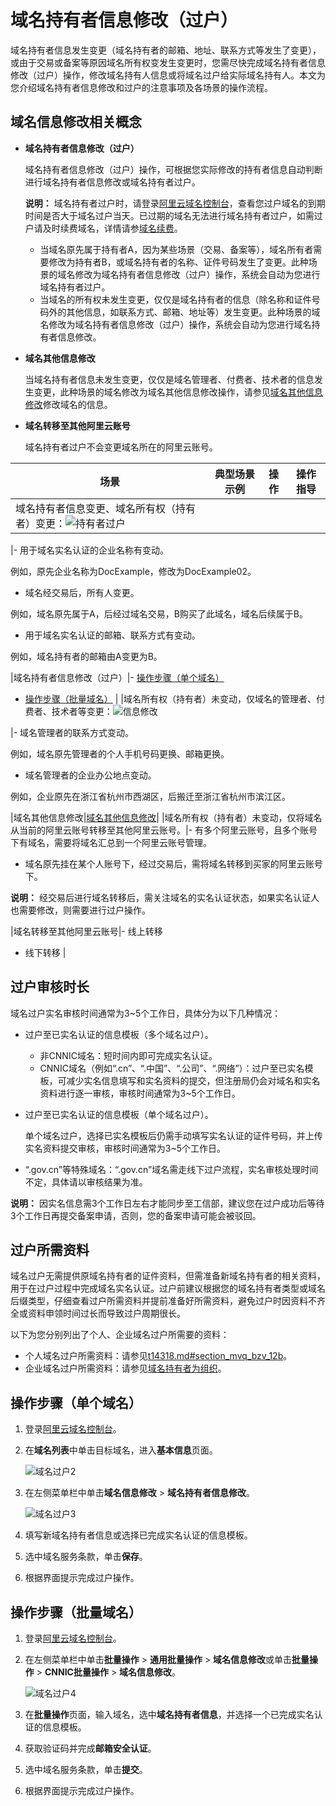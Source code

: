 # 域名持有者信息修改（过户）

域名持有者信息发生变更（域名持有者的邮箱、地址、联系方式等发生了变更），或由于交易或备案等原因域名所有权变发生变更时，您需尽快完成域名持有者信息修改（过户）操作，修改域名持有人信息或将域名过户给实际域名持有人。本文为您介绍域名持有者信息修改和过户的注意事项及各场景的操作流程。

## 域名信息修改相关概念

-   **域名持有者信息修改（过户）**

    域名持有者信息修改（过户）操作，可根据您实际修改的持有者信息自动判断进行域名持有者信息修改或域名持有者过户。

    **说明：** 域名持有者过户时，请登录[阿里云域名控制台](https://dc.console.aliyun.com/next/index?spm=5176.12818093.0.1.488716d0w2MX8e#/domain/list/all-domain)，查看您过户域名的到期时间是否大于域名过户当天。已过期的域名无法进行域名持有者过户，如需过户请及时续费域名，详情请参[域名续费](/intl.zh-CN/域名管理/域名续费/域名续费.md)。

    -   当域名原先属于持有者A，因为某些场景（交易、备案等），域名所有者需要修改为持有者B，或域名持有者的名称、证件号码发生了变更。此种场景的域名修改为域名持有者信息修改（过户）操作，系统会自动为您进行域名持有者过户。
    -   当域名的所有权未发生变更，仅仅是域名持有者的信息（除名称和证件号码外的其他信息，如联系方式、邮箱、地址等）发生变更。此种场景的域名修改为域名持有者信息修改（过户）操作，系统会自动为您进行域名持有者信息修改。
-   **域名其他信息修改**

    当域名持有者信息未发生变更，仅仅是域名管理者、付费者、技术者的信息发生变更，此种场景的域名修改为域名其他信息修改操作，请参见[域名其他信息修改](/intl.zh-CN/域名管理/域名修改/域名其他信息修改.md)修改域名的信息。

-   **域名转移至其他阿里云账号**

    域名持有者过户不会变更域名所在的阿里云账号。


|场景|典型场景示例|操作|操作指导|
|--|------|--|----|
|域名持有者信息变更、域名所有权（持有者）变更：![持有者过户](https://static-aliyun-doc.oss-accelerate.aliyuncs.com/assets/img/zh-CN/4224207261/p297974.png)

|-   用于域名实名认证的企业名称有变动。

例如，原先企业名称为DocExample，修改为DocExample02。

-   域名经交易后，所有人变更。

例如，域名原先属于A，后经过域名交易，B购买了此域名，域名后续属于B。

-   用于域名实名认证的邮箱、联系方式有变动。

例如，域名持有者的邮箱由A变更为B。


|域名持有者信息修改（过户）|-   [操作步骤（单个域名）](#section_jlk_1ky_zmh)
-   [操作步骤（批量域名）](#section_x81_fyy_7yd) |
|域名所有权（持有者）未变动，仅域名的管理者、付费者、技术者等变更：![信息修改](https://static-aliyun-doc.oss-accelerate.aliyuncs.com/assets/img/zh-CN/4224207261/p297975.png)

|-   域名管理者的联系方式变动。

例如，域名原先管理者的个人手机号码更换、邮箱更换。

-   域名管理者的企业办公地点变动。

例如，企业原先在浙江省杭州市西湖区，后搬迁至浙江省杭州市滨江区。


|域名其他信息修改|[域名其他信息修改](/intl.zh-CN/域名管理/域名修改/域名其他信息修改.md)|
|域名所有权（持有者）未变动，仅将域名从当前的阿里云账号转移至其他阿里云账号。|-   有多个阿里云账号，且多个账号下有域名，需要将域名汇总到一个阿里云账号管理。
-   域名原先挂在某个人账号下，经过交易后，需将域名转移到买家的阿里云账号下。

**说明：** 经交易后进行域名转移后，需关注域名的实名认证状态，如果实名认证人也需要修改，则需要进行过户操作。


|域名转移至其他阿里云账号|-   线上转移
-   线下转移 |

## 过户审核时长

域名过户实名审核时间通常为3~5个工作日，具体分为以下几种情况：

-   过户至已实名认证的信息模板（多个域名过户）。
    -   非CNNIC域名：短时间内即可完成实名认证。
    -   CNNIC域名（例如“.cn”、“.中国”、“.公司”、“.网络”）：过户至已实名模板，可减少实名信息填写和实名资料的提交，但注册局仍会对域名和实名资料进行逐一审核，审核时间通常为3~5个工作日。
-   过户至已实名认证的信息模板（单个域名过户）。

    单个域名过户，选择已实名模板后仍需手动填写实名认证的证件号码，并上传实名资料提交审核，审核时间通常为3~5个工作日。

-   “.gov.cn”等特殊域名：“.gov.cn”域名需走线下过户流程，实名审核处理时间不定，具体请以审核结果为准。

**说明：** 因实名信息需3个工作日左右才能同步至工信部，建议您在过户成功后等待3个工作日再提交备案申请，否则，您的备案申请可能会被驳回。

## 过户所需资料

域名过户无需提供原域名持有者的证件资料，但需准备新域名持有者的相关资料，用于在过户过程中完成域名实名认证。过户前建议根据您的域名持有者类型或域名后缀类型，仔细查看过户所需资料并提前准备好所需资料，避免过户时因资料不齐全或资料申领时间过长而导致过户周期很长。

以下为您分别列出了个人、企业域名过户所需要的资料：

-   个人域名过户所需资料：请参见[t14318.md\#section\_mvq\_bzv\_12b](/intl.zh-CN/域名实名认证/域名实名认证所需资料.md)。
-   企业域名过户所需资料：请参见[域名持有者为组织](/intl.zh-CN/域名实名认证/域名实名认证所需资料.md)。

## 操作步骤（单个域名）

1.  登录[阿里云域名控制台](https://dc.console.aliyun.com/?spm=a2c1d.8251217.1002.19.7e29eef5kAnBeP#/domain/list)。

2.  在**域名列表**中单击目标域名，进入**基本信息**页面。

    ![域名过户2](https://static-aliyun-doc.oss-accelerate.aliyuncs.com/assets/img/zh-CN/3696449951/p76529.png)

3.  在左侧菜单栏中单击**域名信息修改** \> **域名持有者信息修改**。

    ![域名过户3](https://static-aliyun-doc.oss-accelerate.aliyuncs.com/assets/img/zh-CN/3696449951/p76534.png)

4.  填写新域名持有者信息或选择已完成实名认证的信息模板。

5.  选中域名服务条款，单击**保存**。

6.  根据界面提示完成过户操作。


## 操作步骤（批量域名）

1.  登录[阿里云域名控制台](https://dc.console.aliyun.com/?spm=a2c1d.8251217.1002.19.7e29eef5kAnBeP#/domain/list)。

2.  在左侧菜单栏中单击**批量操作** \> **通用批量操作** \> **域名信息修改**或单击**批量操作** \> **CNNIC批量操作** \> **域名信息修改**。

    ![域名过户4](https://static-aliyun-doc.oss-accelerate.aliyuncs.com/assets/img/zh-CN/3696449951/p76545.png)

3.  在**批量操作**页面，输入域名，选中**域名持有者信息**，并选择一个已完成实名认证的信息模板。

4.  获取验证码并完成**邮箱安全认证**。

5.  选中域名服务条款，单击**提交**。

6.  根据界面提示完成过户操作。



